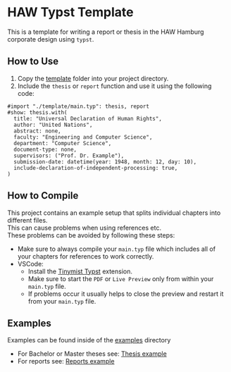 # HAW Typst Template

This is a template for writing a report or thesis in the HAW Hamburg corporate design using `typst`.

## How to Use

1. Copy the [template](./template/) folder into your project directory.
2. Include the `thesis` or `report` function and use it using the following code:

```typst
#import "./template/main.typ": thesis, report
#show: thesis.with(
  title: "Universal Declaration of Human Rights",
  author: "United Nations",
  abstract: none,
  faculty: "Engineering and Computer Science",
  department: "Computer Science",
  document-type: none,
  supervisors: ("Prof. Dr. Example"),
  submission-date: datetime(year: 1948, month: 12, day: 10),
  include-declaration-of-independent-processing: true,
)
```

## How to Compile

This project contains an example setup that splits individual chapters into different files.\
This can cause problems when using references etc.\
These problems can be avoided by following these steps:

- Make sure to always compile your `main.typ` file which includes all of your chapters for references to work correctly.
- VSCode:
  - Install the [Tinymist Typst](https://marketplace.visualstudio.com/items?itemName=myriad-dreamin.tinymist) extension.
  - Make sure to start the `PDF` or `Live Preview` only from within your `main.typ` file.
  - If problems occur it usually helps to close the preview and restart it from your `main.typ` file.

## Examples

Examples can be found inside of the [examples](./examples/) directory

- For Bachelor or Master theses see: [Thesis example](./examples/thesis/)
- For reports see: [Reports example](./examples/report/)
